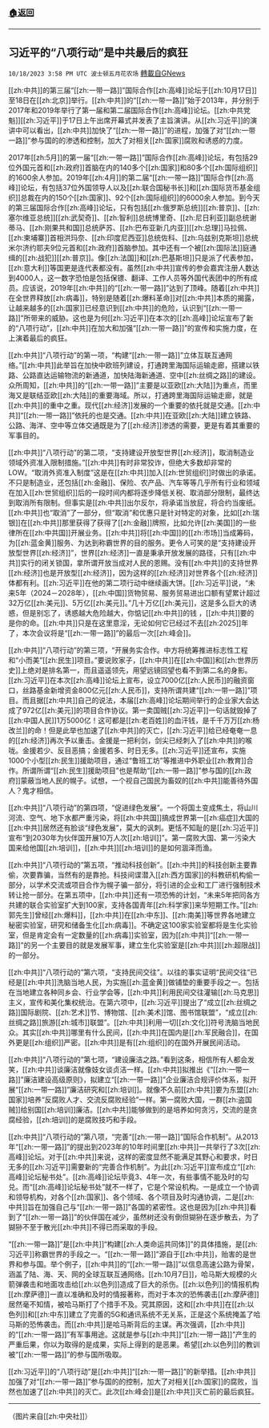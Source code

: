 ###  [:house:返回](README.md)
---


## 习近平的“八项行动”是中共最后的疯狂
`10/18/2023 3:58 PM UTC 波士顿五月花农场` [轉載自GNews](https://gnews.org/articles/1850756)

[[zh:中共]]的第三届“[[zh:一带一路]]”国际合作[[zh:高峰]]论坛于[[zh:10月17日]]至18日在[[zh:北京]]举行。[[zh:中共]]的“[[zh:一带一路]]”始于2013年，并分别于2017年和2019年举行了第一届和第二届国际合作[[zh:高峰]]论坛。[[zh:中共党魁]][[zh:习近平]]于17日上午出席开幕式并发表了主旨演讲。从[[zh:习近平]]的演讲中可以看出，[[zh:中共]]加快了“[[zh:一带一路]]”的进程，加强了对“[[zh:一带一路]]”参与国的的渗透和控制，加大了对相关[[zh:国家]]腐败和诱惑的力度。

2017年[[zh:5月]]的第一届“[[zh:一带一路]]”国际合作[[zh:高峰]]论坛，有包括29位外国元首和[[zh:政府]]首脑在内的140多个[[zh:国家]]和80多个[[zh:国际组织]]的1600余人参加。2019年[[zh:4月]]的第二届“[[zh:一带一路]]”国际合作[[zh:高峰]]论坛，有包括37位外国领导人以及[[zh:联合国秘书长]]和[[zh:国际货币基金组织]]总裁在内的150个[[zh:国家]]、92个[[zh:国际组织]]的6000余人参加。到今天的第三届国际合作[[zh:高峰]]论坛，只有包括[[zh:俄罗斯总统]][[zh:普京]]、[[zh:塞尔维亚总统]][[zh:武契奇]]、[[zh:智利]]总统博里奇、[[zh:尼日利亚]]副总统谢蒂马、[[zh:刚果共和国]]总统萨苏、[[zh:巴布亚新几内亚]][[zh:总理]]马拉佩、[[zh:柬埔寨]]首相洪玛奈、[[zh:印度尼西亚]]总统佐科、[[zh:乌兹别克斯坦]]总统米尔济约耶夫9位元首和[[zh:政府]]首脑参加。其中还有一个被[[zh:国际法]]庭通缉的[[zh:战犯]][[zh:普京]]。像[[zh:法国]]和[[zh:巴基斯坦]]只是派了代表参加，[[zh:意大利]]等国更是连代表都没有。虽然[[zh:中共]]宣传的参会嘉宾注册人数达到4000人，这一数字恐怕是包括保镖、翻译、工作人员等外国代表团中的所有成员。应该说，2019年[[zh:中共]]的“[[zh:一带一路]]”达到了顶峰。随着[[zh:中共]]在全世界释放[[zh:病毒]]，特别是随着[[zh:爆料革命]]对[[zh:中共]]本质的揭露，让越来越多的[[zh:国家]]已经意识到[[zh:中共]]的危险，认识到“[[zh:一带一路]]”所带来的威胁。这也是为何[[zh:习近平]]在本次的[[zh:高峰]]论坛宣布了新的“八项行动”，[[zh:中共]]在加大和加强“[[zh:一带一路]]”的宣传和实施力度，在上演着最后的疯狂。

[[zh:中共]]“八项行动”的第一项，“构建“[[zh:一带一路]]”立体互联互通网络。”[[zh:中共]]此举旨在加快中欧班列建设，打通跨里海国际运输走廊，搭建以铁路、公路直达运输物流的新通道，加快陆海新通道、空中[[zh:丝绸之路]]的建设。众所周知，[[zh:中共]]的“[[zh:一带一路]]”主要是以亚欧[[zh:大陆]]为重点，而里海又是联结亚欧[[zh:大陆]]的重要海域。所以，打通跨里海国际运输走廊，就是[[zh:中共]]的重中之重。现代[[zh:经济]]发展的一个重要的依托就是交通。[[zh:中共]]“[[zh:一带一路]]”依托的也是交通。[[zh:中共]]在亚欧[[zh:大陆]]建立铁路、公路、海洋、空中等立体交通既是为了[[zh:经济]]渗透的需要，更是有着其重要的军事目的。

[[zh:中共]]“八项行动”的第二项，“支持建设开放型世界[[zh:经济]]，取消制造业领域外资准入限制措施。”[[zh:中共]]有时非常狡诈，但绝大多数却非常的LOW。“取消外资准入制度”这是在[[zh:中共]]加入[[zh:世贸组织]]时做出的承诺。不只是制造业，还包括[[zh:金融]]、保险、农产品、汽车等等几乎所有行业和领域在加入[[zh:世贸组织]]后的一段时间内都将逐步降低关税、取消部分限制，最终达到取消所有限制。但事实是[[zh:中共]]出尔反尔，将承诺当放屁，将合约当废纸。[[zh:中共]]也“取消”了一部分，但“取消”和优惠只是针对特定的对象，比如[[zh:瑞银]]在[[zh:中共]]那里获得了获得了[[zh:金融]]牌照，比如允许[[zh:美国]]的一些律所在[[zh:中共国]]开展业务。[[zh:中共]]将[[zh:中国]]的[[zh:市场]]当成筹码，为[[zh:蓝金黄]]服务、为达到称霸世界的目的服务。更令人可笑的是“支持建设开放型世界[[zh:经济]]”，世界[[zh:经济]]一直是秉承开放发展的路径，只有[[zh:中共]]实行的闭关锁国，拿所谓开放当成对人民的恩赐。没有[[zh:中共]]的支持世界[[zh:经济]]也是开放型[[zh:经济]]，因为这样的[[zh:经济]]对世界各个[[zh:经济]]体都有利。[[zh:习近平]]在他的第二项行动中继续画大饼。[[zh:习近平]]说，“未来5年（2024－2028年），[[zh:中国]]货物贸易、服务贸易进出口额有望累计超过32万亿[[zh:美元]]、5万亿[[zh:美元]]。”几十万亿[[zh:美元]]，这是多么巨大的诱惑，但是别忘了，诱惑越大危险越大，你惦记[[zh:中共]]的钱 ，[[zh:中共]]要的是你的命。[[zh:中共]]只是在这里意淫，无论如何它已经过不去[[zh:2025]]年了，本次会议将是“[[zh:一带一路]]”的最后一次[[zh:峰会]]。

[[zh:中共]]“八项行动”的第三项，“开展务实合作。中方将统筹推进标志性工程和“小而美”[[zh:民生]]项目。”要说败家子，[[zh:中共]]在[[zh:中国]]和[[zh:世界历史]]上绝对是排名第一，而且遥遥领先，用望远镜回望也看不到第二名的身影。[[zh:习近平]]在本次[[zh:高峰]]论坛上宣布，设立7000亿[[zh:人民币]]的融资窗口，丝路基金新增资金800亿元[[zh:人民币]]，支持所谓共建“[[zh:一带一路]]”项目。而且据[[zh:中共]]自己的说法，本届[[zh:高峰]]论坛期间举行的企业家大会达成了972亿[[zh:美元]]的项目合作协议。第一卖国贼[[zh:习近平]]一句话就毁掉了[[zh:中国人民]]1万5000亿！这可都是[[zh:老百姓]]的血汗钱，是千千万万[[zh:杨改兰]]的命！但是此举也加速了[[zh:中共]]的灭亡，[[zh:习近平]]给已经奄奄一息的[[zh:经济]]再次予以重击。金援是一把利剑，剑尖已经刺入了[[zh:中共]]的喉咙。金援若少、反目恶搞；金援若多、时日无多。[[zh:习近平]]还宣布，实施1000个小型[[zh:民生]]援助项目，通过“鲁班工坊”等推进中外职业[[zh:教育]]合作。所谓所谓“[[zh:民生]]援助项目”也是帮助“[[zh:一带一路]]”参与国的[[zh:政府]]蒙蔽当地人民的幌子。试想，一个视自己国民为畜奴的[[zh:中共]]能善待外国人？鬼才相信。

[[zh:中共]]“八项行动”的第四项，“促进绿色发展”。一个将国土变成焦土，将山川河流、空气、地下水都严重污染，将[[zh:中共国]]搞成世界第一[[zh:癌症]]大国的[[zh:中共]]居然还有脸谈“绿色发展”，莫大的讽刺。更恬不知耻的是[[zh:习近平]]宣布“到2030年为伙伴国开展10万人次[[zh:培训]]”。第一腐败大国、第一污染大国来给他国[[zh:培训]]，[[zh:中共]][[zh:培训]]的是如何涸泽而渔。

[[zh:中共]]“八项行动的”第五项，“推动科技创新”。[[zh:中共]]的科技创新主要靠偷，次要靠骗，当然有的是靠抢。科技间谍潜入[[zh:西方国家]]的科教研机构偷一部分，以学术交流或项目合作为幌子骗一部分，将引进的企业和工厂进行强制技术转让抢一部分。在第五项中，[[zh:中共]]还有一项恐怖的计划，“未来5年把同各方共建的联合实验室扩大到100家，支持各国青年[[zh:科学家]]来华短期工作。”[[zh:郭先生]]曾经[[zh:爆料]]，[[zh:中共]]在[[zh:中东]]、[[zh:南美]]等世界各地建立秘密实验室，研究和储备生化[[zh:病毒]]。不确定这100家实验室都将是生化实验室，但是肯定会有一定数量的[[zh:病毒]]实验室，因为[[zh:中共]]“[[zh:一带一路]]”的另一个主要目的就是发展军事，建立生化实验室是[[zh:中共]][[zh:超限战]]的一部分。

[[zh:中共]]“八项行动的”第六项，“支持民间交往”。以往的事实证明“民间交往”已经是[[zh:中共]]洗脑当地人民，为实施[[zh:蓝金黄]]做铺垫的重要手段之一。包括在当地建立各种同乡会、行业学会等，[[zh:中共]]利用民间交往灌输[[zh:马克思]]主义，宣传和美化集权统治。在第六项中，[[zh:习近平]]提出了“成立[[zh:丝绸之路]]国际剧院、[[zh:艺术]]节、博物馆、[[zh:美术]]馆、图书馆联盟”，“成立[[zh:丝绸之路]]旅游[[zh:城市]]联盟”。[[zh:中共]]利用一切[[zh:文化]]符号洗脑当地民众。其实[[zh:中共]]哪里有什么民间，[[zh:中共]]在国内是[[zh:军民融合]]，在国外更是[[zh:组织]]严密。[[zh:中共]]是有[[zh:组织]]的在国外开展民间活动。

[[zh:中共]]“八项行动的”第七项，“建设廉洁之路。”看到这条，相信所有人都会发笑，[[zh:中共]]谈廉洁就像妓女谈贞洁一样。[[zh:中共]]拟推出《“[[zh:一带一路]]”廉洁建设高级原则》，拟建立“[[zh:一带一路]]”企业廉洁合规评价体系，拟开展“[[zh:一带一路]]”廉洁研究和[[zh:培训]]。就像不久前[[zh:中共]]要为东盟[[zh:国家]]培养“反腐败人才、交流反腐败经验”一样。第一腐败大国，一群[[zh:盗国贼]]给别国[[zh:培训]]廉洁。[[zh:中共]]能够做到的是培养如何贪污，交流的是贪腐经验，[[zh:培训]]的是腐败技巧和手段。

[[zh:中共]]“八项行动的”第八项，“完善“[[zh:一带一路]]”国际合作机制”。从2013年“[[zh:一带一路]]”的提出到2023年的10年时间里[[zh:中共]]一共举行了3次[[zh:高峰]]论坛。对于[[zh:中共]]来说，这样的密度显然不能满足其野心和要求，时日无多的[[zh:习近平]]需要新的“完善合作机制”。为此[[zh:习近平]]宣布成立“[[zh:高峰]]论坛秘书处”。[[zh:高峰]]论坛毕竟3、4年一次，有些事情不能及时的勾兑。而“[[zh:高峰]]论坛秘书处”就不一样了，它是个常设机构。一是成立一个协调和领导机构，对各个[[zh:国家]]、各个领域、各个项目及时沟通协调，二是[[zh:中共]]旨在加强自己与“[[zh:一带一路]]”各国的紧密性。这也是因为[[zh:中共]]看到了“[[zh:一带一路]]”的伙伴国在减少，虽然树还没有倒但猢狲在逐步散去，为了猢狲不至于散光[[zh:中共]]不得已而采取的手段。

“[[zh:一带一路]]”是[[zh:中共]]“构建[[zh:人类命运共同体]]”的具体措施，是[[zh:习近平]]称霸世界的手段之一。“[[zh:一带一路]]”源自于[[zh:中共]]，贻害的是世界和参与国。举个例子，[[zh:中共]]的“[[zh:一带一路]]”以信息高速公路为骨架，涵盖了陆、海、天、网的全球互联互通网络。[[zh:10月7日]]，哈马斯大规模的火箭弹袭击和地面攻击给[[zh:以色列]]造成了巨大的杀伤。[[zh:以色列]]的情报机构[[zh:摩萨德]]一直以准确和及时的情报著称，而对于本次的恐怖袭击[[zh:摩萨德]]居然毫不知情，被哈马斯打了个措手不及。究其原因，这和[[zh:中共]]在[[zh:以色列]]和[[zh:中东]]建立了完善的5G和通讯系统不无关系，正是这个系统掩盖了哈马斯的恐怖袭击。而[[zh:中共]]是哈马斯背后的主谋。再次强调，[[zh:中共]]的“[[zh:一带一路]]”有军事用途。这就是参与[[zh:中共]]“[[zh:一带一路]]”产生的严重后果，你以为取得的是成果，实际上得到的是恶果。希望[[zh:以色列]]的教训被“[[zh:一带一路]]”的参与国所吸取。

[[zh:习近平]]的“八项行动”是[[zh:中共]]“[[zh:一带一路]]”的新举措。[[zh:中共]]加强了对“[[zh:一带一路]]”参与国的的控制，加大了对相关[[zh:国家]]的腐败，当然也加速了[[zh:中共]]的灭亡。此次[[zh:峰会]]是[[zh:中共]]灭亡前的最后疯狂。

---
（图片来自[[zh:中央社]]）
